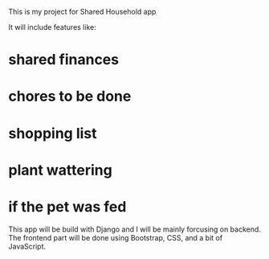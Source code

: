 This is my project for Shared Household app 

It will include features like:
  # shared finances
  # chores to be done
  # shopping list 
  # plant wattering
  # if the pet was fed 

This app will be build with Django and I will be mainly forcusing on backend.
The frontend part will be done using Bootstrap, CSS, and a bit of JavaScript.
